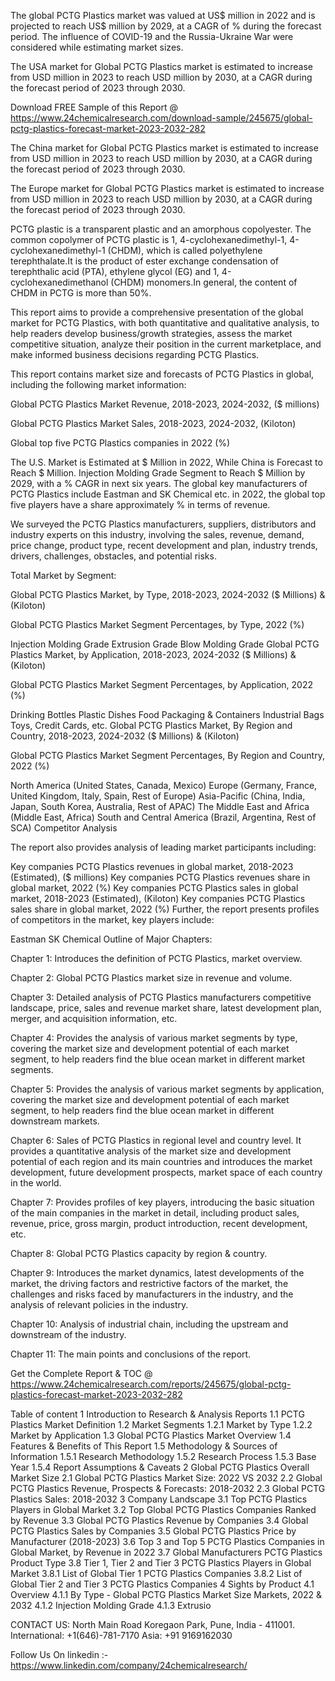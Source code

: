The global PCTG Plastics market was valued at US$ million in 2022 and is projected to reach US$ million by 2029, at a CAGR of % during the forecast period. The influence of COVID-19 and the Russia-Ukraine War were considered while estimating market sizes.

The USA market for Global PCTG Plastics market is estimated to increase from USD million in 2023 to reach USD million by 2030, at a CAGR during the forecast period of 2023 through 2030.

Download FREE Sample of this Report @ https://www.24chemicalresearch.com/download-sample/245675/global-pctg-plastics-forecast-market-2023-2032-282

The China market for Global PCTG Plastics market is estimated to increase from USD million in 2023 to reach USD million by 2030, at a CAGR during the forecast period of 2023 through 2030.

The Europe market for Global PCTG Plastics market is estimated to increase from USD million in 2023 to reach USD million by 2030, at a CAGR during the forecast period of 2023 through 2030.

PCTG plastic is a transparent plastic and an amorphous copolyester. The common copolymer of PCTG plastic is 1, 4-cyclohexanedimethyl-1, 4-cyclohexanedimethyl-1 (CHDM), which is called polyethylene terephthalate.It is the product of ester exchange condensation of terephthalic acid (PTA), ethylene glycol (EG) and 1, 4-cyclohexanedimethanol (CHDM) monomers.In general, the content of CHDM in PCTG is more than 50%.

This report aims to provide a comprehensive presentation of the global market for PCTG Plastics, with both quantitative and qualitative analysis, to help readers develop business/growth strategies, assess the market competitive situation, analyze their position in the current marketplace, and make informed business decisions regarding PCTG Plastics.

This report contains market size and forecasts of PCTG Plastics in global, including the following market information:

Global PCTG Plastics Market Revenue, 2018-2023, 2024-2032, ($ millions)

Global PCTG Plastics Market Sales, 2018-2023, 2024-2032, (Kiloton)

Global top five PCTG Plastics companies in 2022 (%)

The U.S. Market is Estimated at $ Million in 2022, While China is Forecast to Reach $ Million.
Injection Molding Grade Segment to Reach $ Million by 2029, with a % CAGR in next six years.
The global key manufacturers of PCTG Plastics include Eastman and SK Chemical etc. in 2022, the global top five players have a share approximately % in terms of revenue.

We surveyed the PCTG Plastics manufacturers, suppliers, distributors and industry experts on this industry, involving the sales, revenue, demand, price change, product type, recent development and plan, industry trends, drivers, challenges, obstacles, and potential risks.

Total Market by Segment:

Global PCTG Plastics Market, by Type, 2018-2023, 2024-2032 ($ Millions) & (Kiloton)

Global PCTG Plastics Market Segment Percentages, by Type, 2022 (%)

Injection Molding Grade
Extrusion Grade
Blow Molding Grade
Global PCTG Plastics Market, by Application, 2018-2023, 2024-2032 ($ Millions) & (Kiloton)

Global PCTG Plastics Market Segment Percentages, by Application, 2022 (%)

Drinking Bottles
Plastic Dishes
Food Packaging & Containers
Industrial Bags
Toys, Credit Cards, etc.
Global PCTG Plastics Market, By Region and Country, 2018-2023, 2024-2032 ($ Millions) & (Kiloton)

Global PCTG Plastics Market Segment Percentages, By Region and Country, 2022 (%)

North America (United States, Canada, Mexico)
Europe (Germany, France, United Kingdom, Italy, Spain, Rest of Europe)
Asia-Pacific (China, India, Japan, South Korea, Australia, Rest of APAC)
The Middle East and Africa (Middle East, Africa)
South and Central America (Brazil, Argentina, Rest of SCA)
Competitor Analysis

The report also provides analysis of leading market participants including:

Key companies PCTG Plastics revenues in global market, 2018-2023 (Estimated), ($ millions)
Key companies PCTG Plastics revenues share in global market, 2022 (%)
Key companies PCTG Plastics sales in global market, 2018-2023 (Estimated), (Kiloton)
Key companies PCTG Plastics sales share in global market, 2022 (%)
Further, the report presents profiles of competitors in the market, key players include:

Eastman
SK Chemical
Outline of Major Chapters:

Chapter 1: Introduces the definition of PCTG Plastics, market overview.

Chapter 2: Global PCTG Plastics market size in revenue and volume.

Chapter 3: Detailed analysis of PCTG Plastics manufacturers competitive landscape, price, sales and revenue market share, latest development plan, merger, and acquisition information, etc.

Chapter 4: Provides the analysis of various market segments by type, covering the market size and development potential of each market segment, to help readers find the blue ocean market in different market segments.

Chapter 5: Provides the analysis of various market segments by application, covering the market size and development potential of each market segment, to help readers find the blue ocean market in different downstream markets.

Chapter 6: Sales of PCTG Plastics in regional level and country level. It provides a quantitative analysis of the market size and development potential of each region and its main countries and introduces the market development, future development prospects, market space of each country in the world.

Chapter 7: Provides profiles of key players, introducing the basic situation of the main companies in the market in detail, including product sales, revenue, price, gross margin, product introduction, recent development, etc.

Chapter 8: Global PCTG Plastics capacity by region & country.

Chapter 9: Introduces the market dynamics, latest developments of the market, the driving factors and restrictive factors of the market, the challenges and risks faced by manufacturers in the industry, and the analysis of relevant policies in the industry.

Chapter 10: Analysis of industrial chain, including the upstream and downstream of the industry.

Chapter 11: The main points and conclusions of the report.

Get the Complete Report & TOC @ https://www.24chemicalresearch.com/reports/245675/global-pctg-plastics-forecast-market-2023-2032-282

Table of content
1 Introduction to Research & Analysis Reports
1.1 PCTG Plastics Market Definition
1.2 Market Segments
1.2.1 Market by Type
1.2.2 Market by Application
1.3 Global PCTG Plastics Market Overview
1.4 Features & Benefits of This Report
1.5 Methodology & Sources of Information
1.5.1 Research Methodology
1.5.2 Research Process
1.5.3 Base Year
1.5.4 Report Assumptions & Caveats
2 Global PCTG Plastics Overall Market Size
2.1 Global PCTG Plastics Market Size: 2022 VS 2032
2.2 Global PCTG Plastics Revenue, Prospects & Forecasts: 2018-2032
2.3 Global PCTG Plastics Sales: 2018-2032
3 Company Landscape
3.1 Top PCTG Plastics Players in Global Market
3.2 Top Global PCTG Plastics Companies Ranked by Revenue
3.3 Global PCTG Plastics Revenue by Companies
3.4 Global PCTG Plastics Sales by Companies
3.5 Global PCTG Plastics Price by Manufacturer (2018-2023)
3.6 Top 3 and Top 5 PCTG Plastics Companies in Global Market, by Revenue in 2022
3.7 Global Manufacturers PCTG Plastics Product Type
3.8 Tier 1, Tier 2 and Tier 3 PCTG Plastics Players in Global Market
3.8.1 List of Global Tier 1 PCTG Plastics Companies
3.8.2 List of Global Tier 2 and Tier 3 PCTG Plastics Companies
4 Sights by Product
4.1 Overview
4.1.1 By Type - Global PCTG Plastics Market Size Markets, 2022 & 2032
4.1.2 Injection Molding Grade
4.1.3 Extrusio

CONTACT US:
North Main Road Koregaon Park, Pune, India - 411001.
International: +1(646)-781-7170
Asia: +91 9169162030

Follow Us On linkedin :- https://www.linkedin.com/company/24chemicalresearch/
